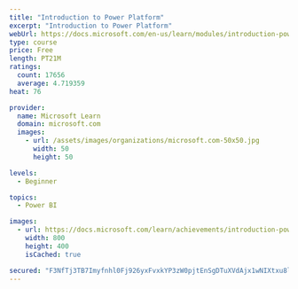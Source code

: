 ```yaml
---
title: "Introduction to Power Platform"
excerpt: "Introduction to Power Platform"
webUrl: https://docs.microsoft.com/en-us/learn/modules/introduction-power-platform/
type: course
price: Free
length: PT21M
ratings:
  count: 17656
  average: 4.719359
heat: 76

provider:
  name: Microsoft Learn
  domain: microsoft.com
  images:
    - url: /assets/images/organizations/microsoft.com-50x50.jpg
      width: 50
      height: 50

levels:
  - Beginner

topics:
  - Power BI

images:
  - url: https://docs.microsoft.com/learn/achievements/introduction-power-platform-social.png
    width: 800
    height: 400
    isCached: true

secured: "F3NfTj3TB7Imyfnhl0Fj926yxFvxkYP3zW0pjtEnSgDTuXVdAjx1wNIXtxu8liXvuB5NqD+toA93o+02GeXF+5EhU8apnEntgnJtz3Zvq9TIta08IW6ZHkFymrEG/d3YwSOm/hGcuU9ZTagxTGZUE32Dzqdm2WMoPL54B1ZyYd6fpTsWPt5UX5OEvamYofs+5CvAc1nXUEwDBTrEx/dOdZMe7SCv7QqHO/i6rFmlq+05jttWqeMBnS78TelTs23+yx7g/5aVS+9bVxADHO+bz+X8U/k440C90aVh2p5xIuf9aaocL/fJuDnuTkP0nVYFSKut4GkErU+w2BbGWZD9bU5BO+si0JLei/tJSwdmklhZVNFylQM1Qver+Ye5SS9dKNs7N+qHXcXNy5I15bm/cWC8s/n2KVFuCB9hUlP2CLIorQI1wapjc6NY4QgZ89vs;BRFqYWcLHq1qBnAGvtrdIQ=="
---
```


